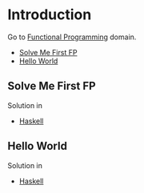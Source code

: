 # Introduction
Go to [Functional Programming](../../functional-programming) domain.

- [Solve Me First FP](#solve-me-first-fp)
- [Hello World](#hello-world)

## Solve Me First FP
Solution in
- [Haskell](solve-me-first-fp/haskell)

## Hello World
Solution in
- [Haskell](hello-world/haskell)

